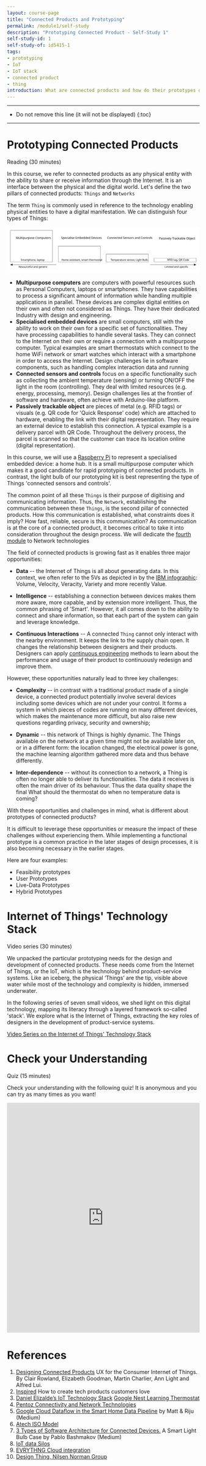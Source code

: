 ```yaml
---
layout: course-page
title: "Connected Products and Prototyping"
permalink: /module1/self-study
description: "Prototyping Connected Product - Self-Study 1"
self-study-id: 1
self-study-of: id5415-1
tags:
- prototyping
- IoT
- IoT stack
- connected product
- thing
introduction: What are connected products and how do their prototypes differ from other products? These are the questions we address in this self-study material. First, we define what is a Thing and a Network, to help us understand the opportunities and challenges of connected products. In this context, we discuss the process and techniques of prototyping connected products. Second, we introduce the concept of the Internet of Things, the technology backbone of connected products. Through a series of short videos, we illustrate the five layers that power the magic of connected products.
---
```


---

* Do not remove this line (it will not be displayed)
{:toc}

---


# Prototyping Connected Products

<span class="mdi mdi-text-box-outline"></span> Reading (30 minutes)

In this course, we refer to connected products as any physical entity with the ability to share or receive information through the Internet. It is an interface between the physical and the digital world. Let's define the two pillars of connected products: `Things` and `Networks`

The term `Thing` is commonly used in reference to the technology enabling physical entities to have a digital manifestation. We can distinguish four types of Things:

![Four types of Things](/assets/img/courses/id5415/module1/four-types-of-things.svg)

* **Multipurpose computers** are computers with powerful resources such as Personal Computers, laptops or smartphones. They have capabilities to process a significant amount of information while handling multiple applications in parallel. These devices are complex digital entities on their own and often not considered as Things. They have their dedicated Industry with design and engineering.
* **Specialised embedded devices** are small computers, still with the ability to work on their own for a specific set of functionalities. They have processing capabilities to handle several tasks. They can connect to the Internet on their own or require a connection with a multipurpose computer. Typical examples are smart thermostats which connect to the home WiFi network or smart watches which interact with a smartphone in order to access the Internet. Design challenges lie in software components, such as handling complex interaction data and running 
* **Connected sensors and controls** focus on a specific functionality such as collecting the ambient temperature (sensing) or turning ON/OFF the light in the room (controlling). They deal with limited resources (e.g. energy, processing, memory). Design challenges lies at the frontier of software and hardware, often achieve with Arduino-like platform.
* **Passively trackable object** are pieces of metal (e.g. RFID tags) or visuals (e.g. QR code for 'Quick Response' code) which are attached to hardware, enabling the link with their digital representation. They require an external device to establish this connection. A typical example is a delivery parcel with QR Code. Throughout the delivery process, the parcel is scanned so that the customer can trace its location online (digital representation).

In this course, we will use a [Raspberry Pi](/tags/#raspberry-pi) to represent a specialised embedded device: a home hub. It is a small multipurpose computer which makes it a good candidate for rapid prototyping of connected products. In contrast, the light bulb of our prototyping kit is best representing the type of Things 'connected sensors and controls'.

The common point of all these `Things` is their purpose of digitising and communicating information. Thus, the `Network`, establishing the communication between these `Things`, is the second pillar of connected products. How this communication is established, what constraints does it imply? How fast, reliable, secure is this communication? As communication is at the core of a connected product, it becomes critical to take it into consideration throughout the design process. We will dedicate the [fourth module](/module4) to Network technologies

The field of connected products is growing fast as it enables three major opportunities:

* **Data** -- the Internet of Things is all about generating data. In this context, we often refer to the 5Vs as depicted in by the [IBM infographic](https://www.ibmbigdatahub.com/infographic/extracting-business-value-4-vs-big-data): Volume, Velocity, Veracity, Variety and more recently Value.

* **Intelligence** -- establishing a connection between devices makes them more aware, more capable, and by extension more intelligent. Thus, the common phrasing of 'Smart'. However, it all comes down to the ability to connect and share information, so that each part of the system can gain and leverage knowledge.


* **Continuous Interactions** -- A connected `Thing` cannot only interact with the nearby environment. It keeps the link to the supply chain open. It changes the relationship between designers and their products. Designers can apply [continuous engineering](https://www.ibmbigdatahub.com/blog/what-continuous-engineering) methods to learn about the performance and usage of their product to continuously redesign and improve them.

However, these opportunities naturally lead to three key challenges:

* **Complexity** -- in contrast with a traditional product made of a single device, a connected product potentially involve several devices including some devices which are not under your control. It forms a system in which pieces of codes are running on many different devices, which makes the maintenance more difficult, but also raise new questions regarding privacy, security and ownership;

* **Dynamic** -- this network of Things is highly dynamic. The Things available on the network at a given time might not be available later on, or in a different form: the location changed, the electrical power is gone, the machine learning algorithm gathered more data and thus behave differently.

* **Inter-dependence** -- without its connection to a network, a Thing is often no longer able to deliver its functionalities. The data it receives is often the main driver of its behaviour. Thus the data quality shape the final What should the thermostat do when no temperature data is coming?

With these opportunities and challenges in mind, what is different about prototypes of connected products?

It is difficult to leverage these opportunities or measure the impact of these challenges without experiencing them. While implementing a functional prototype is a common practice in the later stages of design processes, it is also becoming necessary in the earlier stages.

Here are four examples:

* Feasibility prototypes
* User Prototypes
* Live-Data Prototypes
* Hybrid Prototypes

# Internet of Things' Technology Stack

<span class="mdi mdi-video"></span> Video series (30 minutes)

We unpacked the particular prototyping needs for the design and development of connected products. These needs come from the Internet of Things, or the IoT, which is the technology behind product-service systems. Like an iceberg, the physical ‘Things’ are the tip, visible above water while most of the technology and complexity is hidden, immersed underwater.

In the following series of seven small videos, we shed light on this digital technology, mapping its literacy through a layered framework so-called 'stack'. We explore what is the Internet of Things, extracting the key roles of designers in the development of product-service systems.

[Video Series on the Internet of Things' Technology Stack](https://www.youtube.com/playlist?list=PL3sV9hKiYEP-MVdxCXYfl7vei77xdbJo6)

# Check your Understanding

<span class="mdi mdi-head-question"></span> Quiz (15 minutes)

Check your understanding with the following quiz! It is anonymous and you can try as many times as you want!

<iframe width="640px" height= "600px" src= "https://forms.office.com/Pages/ResponsePage.aspx?id=TVJuCSlpMECM04q0LeCIe-EN8Fz6eUZIqbayPT_HeNhUNUFFMUxIMkxGN1Q5NFhSTDBSUTY4V0pNVS4u&embed=true" frameborder= "0" marginwidth= "0" marginheight= "0" style= "border: none; max-width:100%; max-height:100vh" allowfullscreen webkitallowfullscreen mozallowfullscreen msallowfullscreen> </iframe>

# References

1. [Designing Connected Products](https://www.oreilly.com/library/view/designing-connected-products/9781449372682/) UX for the Consumer Internet of Things. By Clair Rowland, Elizabeth Goodman, Martin Charlier, Ann Light and Alfred Lui.
2. [Inspired](https://www.goodreads.com/book/show/35249663-inspired) How to create tech products customers love
3. [Daniel Elizalde’s IoT Technology Stack](https://danielelizalde.com)
 [Google Nest Learning Thermostat](https://store.google.com/us/product/nest_learning_thermostat_3rd_gen)
4. [Pentoz Connectivity and Network Technologies](https://pentoztechnology.wordpress.com/2018/04/04/connectivity-and-network-technologies-of-iot/)
5. [Google Cloud Dataflow in the Smart Home Data Pipeline](https://nest.tech/google-cloud-dataflow-in-the-smart-home-data-pipeline-5ae71781b856) by Matt & Riju (Medium)
6. [Atech ISO Model](http://aurumme.com/atech/osi-model/3/)
7. [3 Types of Software Architecture for Connected Devices.](https://medium.com/stanfy-engineering-practices/3-types-of-software-architecture-for-connected-devices-a-smart-light-bulb-case-54dc7727136f) A Smart Light Bulb Case by Pablo Bashmakov (Medium) 
8. [IoT data Silos](https://www.slideshare.net/rajrsingh/iot-meets-geo)
9. [EVRYTHNG Cloud integration](https://www.slideshare.net/rajrsingh/iot-meets-geo)
10. [Design Thing, Nilsen Norman Group](https://www.nngroup.com/articles/design-thinking/)